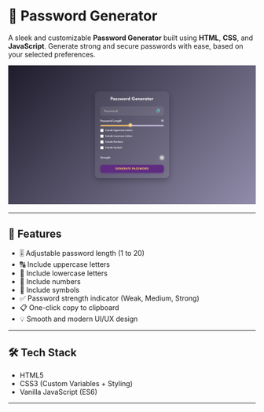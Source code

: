 # 🔐 Password Generator

A sleek and customizable **Password Generator** built using **HTML**, **CSS**, and **JavaScript**. Generate strong and secure passwords with ease, based on your selected preferences.

![Password Generator UI](./assets/screenshot.png) <!-- Add your UI screenshot here -->

---

## 🚀 Features

- 🎚 Adjustable password length (1 to 20)
- 🔠 Include uppercase letters
- 🔡 Include lowercase letters
- 🔢 Include numbers
- 🔣 Include symbols
- ✅ Password strength indicator (Weak, Medium, Strong)
- 📋 One-click copy to clipboard
- 💡 Smooth and modern UI/UX design

---

## 🛠 Tech Stack

- HTML5
- CSS3 (Custom Variables + Styling)
- Vanilla JavaScript (ES6)

---
